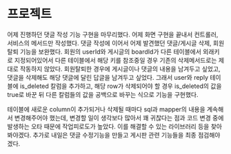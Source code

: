 # 프로젝트

어제 진행하던 댓글 작성 기능 구현을 마무리했다. 어제 화면 구현을 끝내서 컨트롤러, 서비스의 메서드만 작성했다. 댓글 작성에 이어서
어제 발견했던 댓글/게시글 삭제, 회원탈퇴 기능을 보완했다. 회원의 userId와 게시글의 boardId가 다른 테이블에서 외래키로 지정되어있어서
다른 테이블에서 해당 키를 참조중일 경우 기존의 삭제메서드로는 제대로 작동하지 않았다. 회원탈퇴한 경우에 게시글이나 댓글의 내용을 남겨두고 싶었고,
댓글을 삭제해도 해당 댓글에 달린 답글을 남겨두고 싶었다. 그래서 user와 reply 테이블에 is_deleted 칼럼을 추가하고, 해당 row가 삭제되어야 할
경우 is_deleted의 값을 true로 바꾼 뒤 다른 칼럼들의 값을 공백으로 바꾸는 식으로 기능을 구현했다.

테이블에 새로운 column이 추가되거나 삭제될 때마다 sql과 mapper의 내용을 계속해서 변경해주어야 했는데, 변경할 일이 생각보다 많아서 꽤
귀찮다는 점과 코드 변경 중에 발생하는 오타 때문에 작업피로도가 높았다. 이를 해결할 수 있는 라이브러리 등을 찾아봐야겠다. 
추가로 내일은 댓글 수정기능을 만들고 게시판 관련 기능들을 최종 점검해야겠다.
